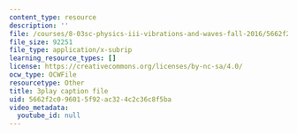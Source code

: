 ```yaml
---
content_type: resource
description: ''
file: /courses/8-03sc-physics-iii-vibrations-and-waves-fall-2016/5662f2c096015f92ac324c2c36c8f5ba_mqhO9GT8hD4.vtt
file_size: 92251
file_type: application/x-subrip
learning_resource_types: []
license: https://creativecommons.org/licenses/by-nc-sa/4.0/
ocw_type: OCWFile
resourcetype: Other
title: 3play caption file
uid: 5662f2c0-9601-5f92-ac32-4c2c36c8f5ba
video_metadata:
  youtube_id: null
---
```

